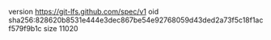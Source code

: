 version https://git-lfs.github.com/spec/v1
oid sha256:828620b8531e444e3dec867be54e92768059d43ded2a73f5c18f1acf579f9b1c
size 11020
